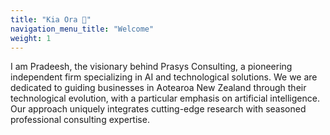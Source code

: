 ```yaml
---
title: "Kia Ora 👋"
navigation_menu_title: "Welcome"
weight: 1
---
```


I am Pradeesh, the visionary behind Prasys Consulting, a pioneering independent firm specializing in AI and technological solutions. We we are dedicated to guiding businesses in Aotearoa New Zealand through their technological evolution, with a particular emphasis on artificial intelligence. Our approach uniquely integrates cutting-edge research with seasoned professional consulting expertise.